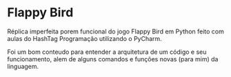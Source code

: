 # Flappy Bird
Réplica imperfeita porem funcional do jogo Flappy Bird em Python feito com aulas do HashTag Programação utilizando o PyCharm.

Foi um bom conteudo para entender a arquitetura de um código e seu funcionamento, alem de alguns comandos e funções novas (para mim) da linguagem.
